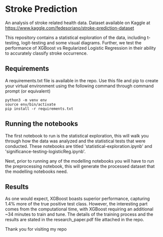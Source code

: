 # Stroke Prediction

An analysis of stroke related health data. 
Dataset available on Kaggle at https://www.kaggle.com/fedesoriano/stroke-prediction-dataset

This repository contains a statistical exploration of the data, including t-testing, logit-testing and some visual diagrams. Further, we test the performance of XGBoost vs Regularized Logistic Regression in their ability to accurately classify stroke occurrence. 


## Requirements

A requirements.txt file is available in the repo. Use this file and pip to create your virtual environment using the following command through command prompt (or equivalent)

```
python3 -m venv env
source env/bin/activate
pip install -r requirements.txt
```

## Running the notebooks
The first notebook to run is the statistical exploration, this will walk you through how the data was analyzed and the statistical tests that were conducted. These notebooks are titled 'statistical-exploration.ipynb' and 'significance-testing-logisticReg.ipynb'. 

Next, prior to running any of the modelling notebooks you will have to run the preprocessing notebook, this will generate the processed dataset that the modelling notebooks need. 

## Results
As one would expect, XGBoost boasts superior performance, capturing 1.4% more of the true positive test class. However, the interesting part comes from the computational time, with XGBoost requiring an additional ~34 minutes to train and tune. The details of the training process and the results are stated in the research_paper.pdf file attached in the repo. 

Thank you for visiting my repo